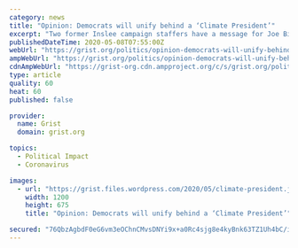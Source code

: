 ```yaml
---
category: news
title: "Opinion: Democrats will unify behind a ‘Climate President’"
excerpt: "Two former Inslee campaign staffers have a message for Joe Biden: To unite the Democratic party, prioritize climate policies."
publishedDateTime: 2020-05-08T07:55:00Z
webUrl: "https://grist.org/politics/opinion-democrats-will-unify-behind-a-climate-president/"
ampWebUrl: "https://grist.org/politics/opinion-democrats-will-unify-behind-a-climate-president/amp/"
cdnAmpWebUrl: "https://grist-org.cdn.ampproject.org/c/s/grist.org/politics/opinion-democrats-will-unify-behind-a-climate-president/amp/"
type: article
quality: 60
heat: 60
published: false

provider:
  name: Grist
  domain: grist.org

topics:
  - Political Impact
  - Coronavirus

images:
  - url: "https://grist.files.wordpress.com/2020/05/climate-president.jpg?w=1200&h=675&crop=1"
    width: 1200
    height: 675
    title: "Opinion: Democrats will unify behind a ‘Climate President’"

secured: "76QbzAgbdF0eG6vm3eOChnCMvsDNYi9x+a0Rc4sjg8e4kyBnk63TZ1Uh4bC/ipiKior4fiLxjQqBLlOU0mcs8QJpAEUj5CJiq6Db5SLFGNbAU9SDK+vdVwDePji5Pg8njH15PaKkSERQlkKYTxcqnDzsh+Kn0Mw0FtSVxoGYEWCNW1bQbIADNeA5UKzqGRCLk5bXhkj8ZNg9Ey+Ga8c4wZDLNjnSQejCbEgnFZYvlt2QgrijTCnQ4v7/WtPKgtGPfNxYzo17yLyLV5/EYYITXLqFSxkJqQtNCtCqWmKwSzEWowkqpx9nGEC3b+tJgoi0;oK3qGyHAyRpmD6A73V2H0w=="
---
```



